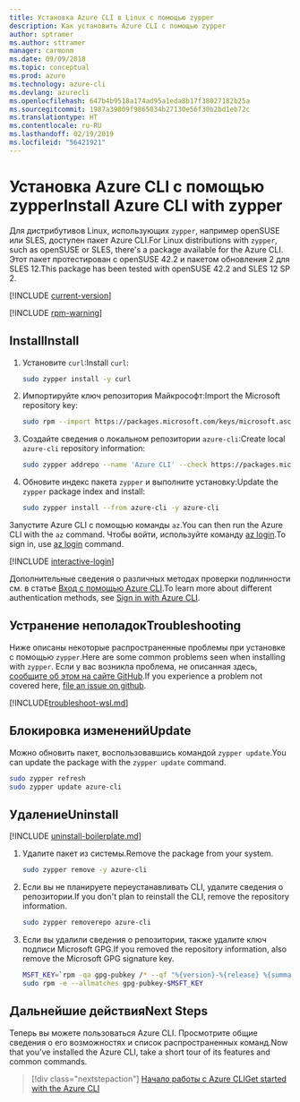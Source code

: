 ```yaml
---
title: Установка Azure CLI в Linux с помощью zypper
description: Как установить Azure CLI с помощью zypper
author: sptramer
ms.author: sttramer
manager: carmonm
ms.date: 09/09/2018
ms.topic: conceptual
ms.prod: azure
ms.technology: azure-cli
ms.devlang: azurecli
ms.openlocfilehash: 647b4b9518a174ad95a1eda8b17f38027182b25a
ms.sourcegitcommit: 1987a39809f9865034b27130e56f30b2bd1eb72c
ms.translationtype: HT
ms.contentlocale: ru-RU
ms.lasthandoff: 02/19/2019
ms.locfileid: "56421921"
---
```

# <a name="install-azure-cli-with-zypper"></a><span data-ttu-id="b14ca-103">Установка Azure CLI с помощью zypper</span><span class="sxs-lookup"><span data-stu-id="b14ca-103">Install Azure CLI with zypper</span></span>

<span data-ttu-id="b14ca-104">Для дистрибутивов Linux, использующих `zypper`, например openSUSE или SLES, доступен пакет Azure CLI.</span><span class="sxs-lookup"><span data-stu-id="b14ca-104">For Linux distributions with `zypper`, such as openSUSE or SLES, there's a package available for the Azure CLI.</span></span> <span data-ttu-id="b14ca-105">Этот пакет протестирован с openSUSE 42.2 и пакетом обновления 2 для SLES 12.</span><span class="sxs-lookup"><span data-stu-id="b14ca-105">This package has been tested with openSUSE 42.2 and SLES 12 SP 2.</span></span>

[!INCLUDE [current-version](includes/current-version.md)]

[!INCLUDE [rpm-warning](includes/rpm-warning.md)]

## <a name="install"></a><span data-ttu-id="b14ca-106">Install</span><span class="sxs-lookup"><span data-stu-id="b14ca-106">Install</span></span>

1. <span data-ttu-id="b14ca-107">Установите `curl`:</span><span class="sxs-lookup"><span data-stu-id="b14ca-107">Install `curl`:</span></span>

   ```bash
   sudo zypper install -y curl
   ```

2. <span data-ttu-id="b14ca-108">Импортируйте ключ репозитория Майкрософт:</span><span class="sxs-lookup"><span data-stu-id="b14ca-108">Import the Microsoft repository key:</span></span>

   ```bash
   sudo rpm --import https://packages.microsoft.com/keys/microsoft.asc
   ```

3. <span data-ttu-id="b14ca-109">Создайте сведения о локальном репозитории `azure-cli`:</span><span class="sxs-lookup"><span data-stu-id="b14ca-109">Create local `azure-cli` repository information:</span></span>

   ```bash
   sudo zypper addrepo --name 'Azure CLI' --check https://packages.microsoft.com/yumrepos/azure-cli azure-cli
   ```

4. <span data-ttu-id="b14ca-110">Обновите индекс пакета `zypper` и выполните установку:</span><span class="sxs-lookup"><span data-stu-id="b14ca-110">Update the `zypper` package index and install:</span></span>

   ```bash
   sudo zypper install --from azure-cli -y azure-cli
   ```

<span data-ttu-id="b14ca-111">Запустите Azure CLI с помощью команды `az`.</span><span class="sxs-lookup"><span data-stu-id="b14ca-111">You can then run the Azure CLI with the `az` command.</span></span> <span data-ttu-id="b14ca-112">Чтобы войти, используйте команду [az login](/cli/azure/reference-index#az-login).</span><span class="sxs-lookup"><span data-stu-id="b14ca-112">To sign in, use [az login](/cli/azure/reference-index#az-login) command.</span></span>

[!INCLUDE [interactive-login](includes/interactive-login.md)]

<span data-ttu-id="b14ca-113">Дополнительные сведения о различных методах проверки подлинности см. в статье [Вход с помощью Azure CLI](authenticate-azure-cli.md).</span><span class="sxs-lookup"><span data-stu-id="b14ca-113">To learn more about different authentication methods, see [Sign in with Azure CLI](authenticate-azure-cli.md).</span></span>

## <a name="troubleshooting"></a><span data-ttu-id="b14ca-114">Устранение неполадок</span><span class="sxs-lookup"><span data-stu-id="b14ca-114">Troubleshooting</span></span>

<span data-ttu-id="b14ca-115">Ниже описаны некоторые распространенные проблемы при установке с помощью `zypper`.</span><span class="sxs-lookup"><span data-stu-id="b14ca-115">Here are some common problems seen when installing with `zypper`.</span></span> <span data-ttu-id="b14ca-116">Если у вас возникла проблема, не описанная здесь, [сообщите об этом на сайте GitHub](https://github.com/Azure/azure-cli/issues).</span><span class="sxs-lookup"><span data-stu-id="b14ca-116">If you experience a problem not covered here, [file an issue on github](https://github.com/Azure/azure-cli/issues).</span></span>

[!INCLUDE[troubleshoot-wsl.md](includes/troubleshoot-wsl.md)]

## <a name="update"></a><span data-ttu-id="b14ca-117">Блокировка изменений</span><span class="sxs-lookup"><span data-stu-id="b14ca-117">Update</span></span>

<span data-ttu-id="b14ca-118">Можно обновить пакет, воспользовавшись командой `zypper update`.</span><span class="sxs-lookup"><span data-stu-id="b14ca-118">You can update the package with the `zypper update` command.</span></span>

```bash
sudo zypper refresh
sudo zypper update azure-cli
```

## <a name="uninstall"></a><span data-ttu-id="b14ca-119">Удаление</span><span class="sxs-lookup"><span data-stu-id="b14ca-119">Uninstall</span></span>

[!INCLUDE [uninstall-boilerplate.md](includes/uninstall-boilerplate.md)]

1. <span data-ttu-id="b14ca-120">Удалите пакет из системы.</span><span class="sxs-lookup"><span data-stu-id="b14ca-120">Remove the package from your system.</span></span>

    ```bash
    sudo zypper remove -y azure-cli
    ```

2. <span data-ttu-id="b14ca-121">Если вы не планируете переустанавливать CLI, удалите сведения о репозитории.</span><span class="sxs-lookup"><span data-stu-id="b14ca-121">If you don't plan to reinstall the CLI, remove the repository information.</span></span>

   ```bash
   sudo zypper removerepo azure-cli
   ```

3. <span data-ttu-id="b14ca-122">Если вы удалили сведения о репозитории, также удалите ключ подписи Microsoft GPG.</span><span class="sxs-lookup"><span data-stu-id="b14ca-122">If you removed the repository information, also remove the Microsoft GPG signature key.</span></span>

   ```bash
   MSFT_KEY=`rpm -qa gpg-pubkey /* --qf "%{version}-%{release} %{summary}\n" | grep Microsoft | awk '{print $1}'`
   sudo rpm -e --allmatches gpg-pubkey-$MSFT_KEY
   ```

## <a name="next-steps"></a><span data-ttu-id="b14ca-123">Дальнейшие действия</span><span class="sxs-lookup"><span data-stu-id="b14ca-123">Next Steps</span></span>

<span data-ttu-id="b14ca-124">Теперь вы можете пользоваться Azure CLI. Просмотрите общие сведения о его возможностях и список распространенных команд.</span><span class="sxs-lookup"><span data-stu-id="b14ca-124">Now that you've installed the Azure CLI, take a short tour of its features and common commands.</span></span>

> [!div class="nextstepaction"]
> [<span data-ttu-id="b14ca-125">Начало работы с Azure CLI</span><span class="sxs-lookup"><span data-stu-id="b14ca-125">Get started with the Azure CLI</span></span>](get-started-with-azure-cli.md)
